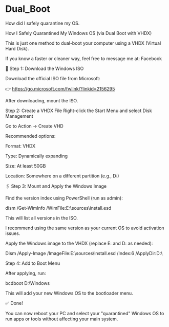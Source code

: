# Dual_Boot
How did I safely quarantine my OS.

How I Safely Quarantined My Windows OS (via Dual Boot with VHDX)

 This is just one method to dual-boot your computer using a VHDX (Virtual Hard Disk).
 
If you know a faster or cleaner way, feel free to message me at: Facebook


🔧 Step 1: Download the Windows ISO

Download the official ISO file from Microsoft:

👉 https://go.microsoft.com/fwlink/?linkid=2156295

After downloading, mount the ISO.

 Step 2: Create a VHDX File
Right-click the Start Menu and select Disk Management

Go to Action → Create VHD

 Recommended options:

Format: VHDX

Type: Dynamically expanding

Size: At least 50GB

Location: Somewhere on a different partition (e.g., D:)

🖇️ Step 3: Mount and Apply the Windows Image

Find the version index using PowerShell (run as admin):

dism /Get-WimInfo /WimFile:E:\sources\install.esd

This will list all versions in the ISO.

I recommend using the same version as your current OS to avoid activation issues.

Apply the Windows image to the VHDX (replace E: and D: as needed):

Dism /Apply-Image /ImageFile:E:\sources\install.esd /Index:6 /ApplyDir:D:\

Step 4: Add to Boot Menu

After applying, run:

bcdboot D:\Windows

This will add your new Windows OS to the bootloader menu.

✅ Done!

You can now reboot your PC and select your "quarantined" Windows OS to run apps or tools without affecting your main system.



